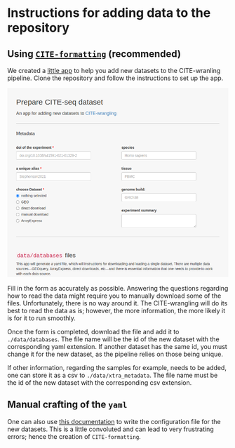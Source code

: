 # Instructions for adding data to the repository

## Using [`CITE-formatting`](https://github.com/bernibra/CITE-formatting) (recommended)

We created a [little app](https://github.com/bernibra/CITE-formatting) to help you add new datasets to the CITE-wranling pipeline. Clone the repository and follow the instructions to set up the app.

<img src="img/CITE-formatting.png" width="600">

Fill in the form as accurately as possible. Answering the questions regarding how to read the data might require you to manually download some of the files. Unfortunately, there is no way around it. The CITE-wrangling will do its best to read the data as is; however, the more information, the more likely it is for it to run smoothly.

Once the form is completed, download the file and add it to `./data/databases`. The file name will be the id of the new dataset with the corresponding yaml extension. If another dataset has the same id, you must change it for the new dataset, as the pipeline relies on those being unique.

If other information, regarding the samples for example, needs to be added, one can store it as a csv to `./data/xtra_metadata`. The file name must be the id of the new dataset with the corresponding csv extension.

## Manual crafting of the `yaml`

One can also use [this documentation](README_manual.md) to write the configuration file for the new datasets. This is a little convoluted and can lead to very frustrating errors; hence the creation of `CITE-formatting`.


